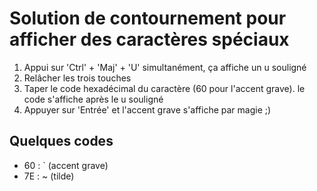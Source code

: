 # Solution de contournement pour afficher des caractères spéciaux

1. Appui sur 'Ctrl' + 'Maj' + 'U' simultanément,  ça affiche un u souligné 
2. Relâcher les trois touches
3. Taper le code hexadécimal du caractère (60 pour l'accent grave). le code s'affiche après le u souligné
4. Appuyer sur 'Entrée' et l'accent grave s'affiche par magie ;)

## Quelques codes

* 60 : ` (accent grave)
* 7E : ~ (tilde)
